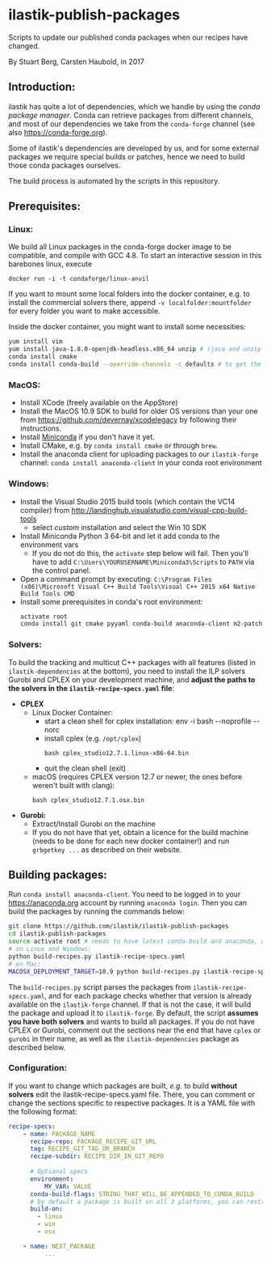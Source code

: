# ilastik-publish-packages
Scripts to update our published conda packages when our recipes have changed.

By Stuart Berg, Carsten Haubold, in 2017

## Introduction:

ilastik has quite a lot of dependencies, which we handle by using the _conda package manager_.
Conda can retrieve packages from different channels, and most of our dependencies we take from the `conda-forge` channel (see also https://conda-forge.org). 

Some of ilastik's dependencies are developed by us, and for some external packages we require special builds or patches, hence we need to build those conda packages ourselves.

The build process is automated by the scripts in this repository.

## Prerequisites:


### Linux:
We build all Linux packages in the conda-forge docker image to be compatible, and compile with GCC 4.8.
To start an interactive session in this barebones linux, execute

```
docker run -i -t condaforge/linux-anvil
```

If you want to mount some local folders into the docker container, e.g. to install the commercial solvers there, append `-v localfolder:mountfolder` for every folder you want to make accessible.

Inside the docker container, you might want to install some necessities:

```sh
yum install vim 
yum install java-1.8.0-openjdk-headless.x86_64 unzip # (java and unzip needed for CPLEX installer)
conda install cmake
conda install conda-build --override-channels -c defaults # to get the latest conda-build
```

### MacOS:

* Install XCode (freely available on the AppStore)
* Install the MacOS 10.9 SDK to build for older OS versions than your one from https://github.com/devernay/xcodelegacy by following their instructions.
* Install [Miniconda](https://repo.continuum.io/miniconda/Miniconda3-latest-MacOSX-x86_64.sh) if you don't have it yet.
* Install CMake, e.g. by `conda install cmake` or through `brew`.
* Install the anaconda client for uploading packages to our `ilastik-forge` channel: `conda install anaconda-client` in your conda root environment

### Windows:

* Install the Visual Studio 2015 build tools (which contain the VC14 compiler) from http://landinghub.visualstudio.com/visual-cpp-build-tools
  - select _custom_ installation and select the Win 10 SDK
* Install Miniconda Python 3 64-bit and let it add conda to the environment vars
  - If you do not do this, the `activate` step below will fail. Then you'll have to add `C:\Users\YOURUSERNAME\Miniconda3\Scripts` to `PATH` via the control panel.
* Open a command prompt by executing: `C:\Program Files (x86)\Microsoft Visual C++ Build Tools\Visual C++ 2015 x64 Native Build Tools CMD`
* Install some prerequisites in conda's root environment:
  ```sh
  activate root
  conda install git cmake pyyaml conda-build anaconda-client m2-patch
  ```


### Solvers:

To build the tracking and multicut C++ packages with all features (listed in `ilastik-dependencies` at the bottom), you need to install the ILP solvers Gurobi and CPLEX on your development machine, and **adjust the paths to the solvers in the `ilastik-recipe-specs.yaml` file**:

* **CPLEX**
    * Linux Docker Container:
        * start a clean shell for cplex installation: env -i bash --noprofile --norc
        * install cplex (e.g. `/opt/cplex`)
          ```
          bash cplex_studio12.7.1.linux-x86-64.bin
          ```
        * quit the clean shell (exit)
    * macOS (requires CPLEX version 12.7 or newer, the ones before weren't built with clang):
      ```
      bash cplex_studio12.7.1.osx.bin
      ```
* **Gurobi:**
    * Extract/Install Gurobi on the machine
    * If you do not have that yet, obtain a licence for the build machine (needs to be done for each new docker container!) and run `grbgetkey ...` as described on their website.

## Building packages:

Run `conda install anaconda-client`. You need to be logged in to your https://anaconda.org account by running `anaconda login`. Then you can build the packages by running the commands below:

```bash
git clone https://github.com/ilastik/ilastik-publish-packages
cd ilastik-publish-packages
source activate root # needs to have latest conda-build and anaconda, and being logged into an anaconda account
# on Linux and Windows:
python build-recipes.py ilastik-recipe-specs.yaml
# on Mac:
MACOSX_DEPLOYMENT_TARGET=10.9 python build-recipes.py ilastik-recipe-specs.yaml
```

The `build-recipes.py` script parses the packages from `ilastik-recipe-specs.yaml`, and for each package checks whether that version is already available on the `ilastik-forge` channel. If that is not the case, it will build the package and upload it to `ilastik-forge`. By default, the script **assumes you have both solvers** and wants to build all packages. If you do not have CPLEX or Gurobi, comment out the sections near the end that have `cplex` or `gurobi` in their name, as well as the `ilastik-dependencies` package as described below.

### Configuration:

If you want to change which packages are built, _e.g._ to build **without solvers** edit the ilastik-recipe-specs.yaml file. There, you can comment or change the sections specific to respective packages.
It is a YAML file with the following format:
```yaml
recipe-specs:
    - name: PACKAGE_NAME
      recipe-repo: PACKAGE_RECIPE_GIT_URL
      tag: RECIPE_GIT_TAG_OR_BRANCH
      recipe-subdir: RECIPE_DIR_IN_GIT_REPO
      
      # Optional specs
      environment:
          MY_VAR: VALUE
      conda-build-flags: STRING_THAT_WILL_BE_APPENDED_TO_CONDA_BUILD
      # by default a package is built on all 3 platforms, you can restrict that by specifying the following
      build-on:
        - linux
        - win
        - osx

    - name: NEXT_PACKAGE
          ...
```
